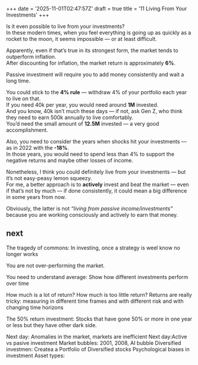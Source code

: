 +++
date = '2025-11-01T02:47:57Z'
draft = true
title = '11 Living From Your Investments'
+++


Is it even possible to live from your investments?  
In these modern times, when you feel everything is going up as quickly as a rocket to the moon, it seems impossible — or at least difficult.  

Apparently, even if that’s true in its strongest form, the market tends to outperform inflation.  
After discounting for inflation, the market return is approximately **6%**.  

Passive investment will require you to add money consistently and wait a long time.  

You could stick to the **4% rule** — withdraw 4% of your portfolio each year to live on that.  
If you need 40k per year, you would need around **1M** invested.  
And you know, 40k isn’t much these days — if not, ask Gen Z, who think they need to earn 500k annually to live comfortably.  
You’d need the small amount of **12.5M** invested — a very good accomplishment.  

Also, you need to consider the years when shocks hit your investments — as in 2022 with the **-18%**.  
In those years, you would need to spend less than 4% to support the negative returns and maybe other losses of income.  

Nonetheless, I think you could definitely live from your investments — but it’s not easy-peasy lemon squeezy.  
For me, a better approach is to **actively** invest and beat the market — even if that’s not by much — if done consistently, it could mean a big difference in some years from now.  

Obviously, the latter is not *“living from passive income/investments”* because you are working consciously and actively to earn that money.  




## next

The tragedy of commons: In investing, once a strategy is weel know no longer works

You are not over-performing the market. 

You need to understand average: Show how different investments perform over time 

How much is a lot of return?
How much is too little return?
Returns are really tricky: measuring in different time frames and with different risk and with changing time horizons 


The 50% return  investment: Stocks that have gone 50% or more in one year or less but they have other dark side.

Next day: Anomalies in the market, markets are inefficient
Next day:Active vs pasive investment 
Market bubbles: 2001, 2008, AI bubble 
Diversified investmen: Createa a Portfolio of Diversified stocks
Psychological biases in investment
Asset types: